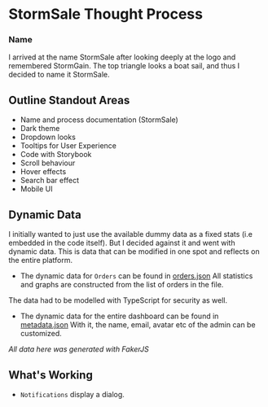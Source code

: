 
# StormSale Thought Process

### Name
I arrived at the name StormSale after looking deeply at the logo and remembered StormGain.
The top triangle looks a boat sail, and thus I decided to name it StormSale.

## Outline Standout Areas
- Name and process documentation (StormSale)
- Dark theme
- Dropdown looks
- Tooltips for User Experience
- Code with Storybook
- Scroll behaviour
- Hover effects
- Search bar effect
- Mobile UI

## Dynamic Data
I initially wanted to just use the available dummy data as a fixed stats (i.e embedded in the code itself).
But I decided against it and went with dynamic data. 
This is data that can be modified in one spot and reflects on the entire platform.

- The dynamic data for `Orders` can be found in [orders.json](./src/app/_data/orders.json)
All statistics and graphs are constructed from the list of orders in the file.

The data had to be modelled with TypeScript for security as well.

- The dynamic data for the entire dashboard can be found in [metadata.json](./src/app/_data/metadata.json)
With it, the name, email, avatar etc of the admin can be customized.


*All data here was generated with FakerJS*

## What's Working
- `Notifications` display a dialog.